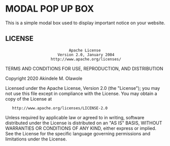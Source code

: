 # MODAL POP UP BOX
This is a simple modal box used to display important notice on your website.

## LICENSE
                                Apache License
                           Version 2.0, January 2004
                        http://www.apache.org/licenses/

   TERMS AND CONDITIONS FOR USE, REPRODUCTION, AND DISTRIBUTION

   Copyright 2020 Akindele M. Olawole

   Licensed under the Apache License, Version 2.0 (the "License");
   you may not use this file except in compliance with the License.
   You may obtain a copy of the License at

       http://www.apache.org/licenses/LICENSE-2.0

   Unless required by applicable law or agreed to in writing, software
   distributed under the License is distributed on an "AS IS" BASIS,
   WITHOUT WARRANTIES OR CONDITIONS OF ANY KIND, either express or implied.
   See the License for the specific language governing permissions and
   limitations under the License.
